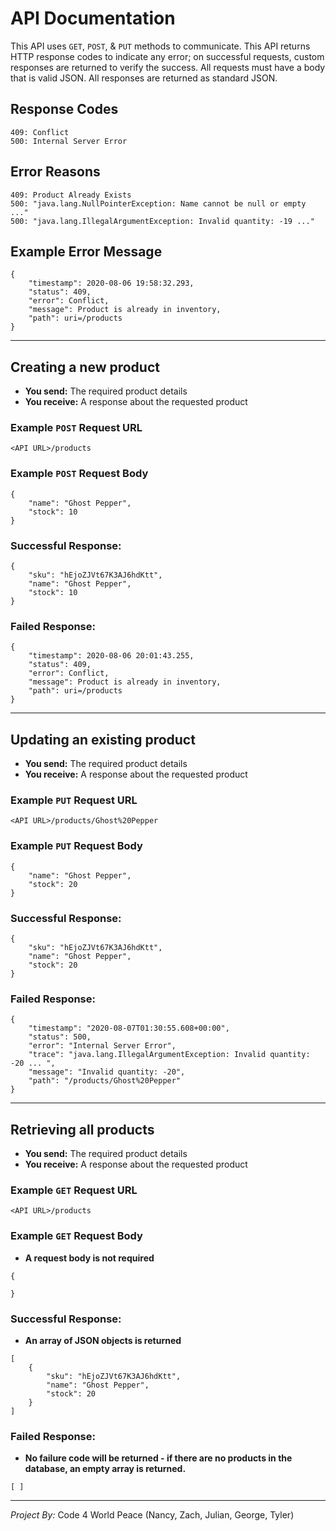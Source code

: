 # API Documentation

This API uses `GET`, `POST`, & `PUT` methods to communicate. This API returns HTTP response codes to indicate any error; on successful requests, custom responses are returned to verify the success. All requests must have a body that is valid JSON. All responses are returned as standard JSON.

## Response Codes

```
409: Conflict
500: Internal Server Error
```

## Error Reasons

```
409: Product Already Exists
500: "java.lang.NullPointerException: Name cannot be null or empty ..."
500: "java.lang.IllegalArgumentException: Invalid quantity: -19 ..."
```

## Example Error Message

```
{
    "timestamp": 2020-08-06 19:58:32.293,
    "status": 409,
    "error": Conflict,
    "message": Product is already in inventory,
    "path": uri=/products
}
```

---

## Creating a new product

- **You send:** The required product details
- **You receive:** A response about the requested product

### Example `POST` Request URL

```
<API URL>/products
```

### Example `POST` Request Body

```
{
    "name": "Ghost Pepper",
    "stock": 10
}
```

### Successful Response:

```
{
    "sku": "hEjoZJVt67K3AJ6hdKtt",
    "name": "Ghost Pepper",
    "stock": 10
}
```

### Failed Response:

```
{
    "timestamp": 2020-08-06 20:01:43.255,
    "status": 409,
    "error": Conflict,
    "message": Product is already in inventory,
    "path": uri=/products
}
```

---

## Updating an existing product

- **You send:** The required product details
- **You receive:** A response about the requested product

### Example `PUT` Request URL

```
<API URL>/products/Ghost%20Pepper
```

### Example `PUT` Request Body

```
{
    "name": "Ghost Pepper",
    "stock": 20
}
```

### Successful Response:

```
{
    "sku": "hEjoZJVt67K3AJ6hdKtt",
    "name": "Ghost Pepper",
    "stock": 20
}
```

### Failed Response:

```
{
    "timestamp": "2020-08-07T01:30:55.608+00:00",
    "status": 500,
    "error": "Internal Server Error",
    "trace": "java.lang.IllegalArgumentException: Invalid quantity: -20 ... ",
    "message": "Invalid quantity: -20",
    "path": "/products/Ghost%20Pepper"
}
```

---

## Retrieving all products

- **You send:** The required product details
- **You receive:** A response about the requested product

### Example `GET` Request URL

```
<API URL>/products
```

### Example `GET` Request Body

- **A request body is not required**

```
{

}
```

### Successful Response:

- **An array of JSON objects is returned**

```
[
    {
        "sku": "hEjoZJVt67K3AJ6hdKtt",
        "name": "Ghost Pepper",
        "stock": 20
    }
]
```

### Failed Response:

- **No failure code will be returned - if there are no products in the database, an empty array is returned.**

```
[ ]
```

---

_Project By:_ Code 4 World Peace (Nancy, Zach, Julian, George, Tyler)
